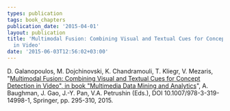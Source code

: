 ```yaml
---
types: publication
tags: book_chapters
publication_date: '2015-04-01'
layout: publication
title: 'Multimodal Fusion: Combining Visual and Textual Cues for Concept Detection
  in Video'
date: '2015-06-03T12:56:02+03:00'
---
```

<p>D. Galanopoulos, M. Dojchinovski, K. Chandramouli, T. Kliegr, V. Mezaris, "<a href="http://link.springer.com/chapter/10.1007/978-3-319-14998-1_13">Multimodal Fusion: Combining Visual and Textual Cues for Concept Detection in Video", in book "Multimedia Data Mining and Analytics</a>", A. Baughman, J. Gao, J.-Y. Pan, V.A. Petrushin (Eds.), DOI 10.1007/978-3-319-14998-1, Springer, pp. 295-310, 2015.</p>

